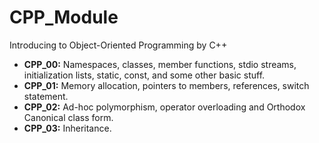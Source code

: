 # CPP_Module
Introducing to Object-Oriented Programming by C++

- **CPP_00:** Namespaces, classes, member functions, stdio streams, initialization lists, static, const, and some other basic stuff.
- **CPP_01:** Memory allocation, pointers to members, references, switch statement.
- **CPP_02:** Ad-hoc polymorphism, operator overloading and Orthodox Canonical class form.
- **CPP_03:**  Inheritance.
